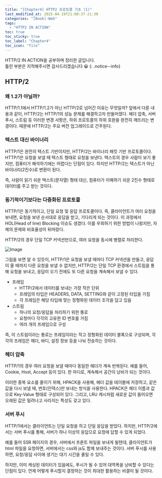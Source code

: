 ```yaml
---
title: "[Chapter4] HTTP2 프로토콜 기초 (1)"
last_modified_at: 2025-04-19T21:00:37-21:30
categories: "[Book]-Web"
tags:
  - "HTTP2 IN ACTION"
toc: true
toc_sticky: true
toc_label: "Chapter4"
toc_icon: "file"
---
```


HTTP/2 IN ACTION을 공부하며 정리한 글입니다.<br>
틀린 부분은 지적해주시면 감사드리겠습니다 😀
{: .notice--info}

## HTTP/2

### 왜 1.2가 아닐까?

HTTP/1.1에서 HTTP/1.2가 아닌 HTTP/2로 넘어간 이유는 무엇일까? 앞에서 다룬 내용과 같이, HTTP/2는 HTTP/1의 성능 문제를 해결하고자 만들어졌다. 헤더 압축, 서버 푸시, 스트림 등 이러한 변경 사항은, 하위 프로토콜의 하위 호완을 완전히 깨뜨리는 변경이다. 때문에 HTTP/2는 주요 버전 업그레이드로 간주된다.

### 텍스트 대신 바이너리

HTTP/1은 완전히 텍스트 기반이지만, HTTP/2는 바이너리 패킷 기반 프로토콜이다. HTTP/1은 요청을 보낼 때 텍스트 형태로 요청을 보낸다. 텍스트의 경우 사람이 보기 좋지만, 컴퓨터가 해석하기에는 어렵다는 단점이 있다. 하지만 HTTP/2는 텍스트가 아닌 바이너리(2진수)로 변환이 된다.

즉, 사람이 읽기 쉬운 텍스트(문자열) 형태 대신, 컴퓨터가 이해하기 쉬운 2진수 형태로 데이터를 주고 받는 것이다.

### 동기적이기보다는 다중화된 프로토콜

HTTP/1은 동기적이고, 단일 요청 및 응답 프로토콜이다. 즉, 클라이언트가 여러 요청을 보내면, 요청을 보낸 순서대로 응답을 받고, 기다리게 되는 것이다. 이 과정에서 HOL(Head of line) Blocking 이슈도 생겼다. 이를 우회하기 위한 방법이 나왔지만, 자체의 문제와 비효율성이 뒤따랐다.

HTTP/2의 경우 단일 TCP 커넥션만으로, 여러 요청을 동시에 병렬로 처리한다.

![Image](https://github.com/user-attachments/assets/8fecdc26-8661-4657-b04e-cc0e85ecd4e1)

그림을 보면 알 수 있듯이, HTTP/1은 요청을 보낼 때마다 TCP 커넥션을 만들고, 응답이 올 때까지 다른 요청을 보낼 수 없지만, HTTP/2는 단일 TCP 환경에서 스트림을 통해 요청을 보내고, 응답이 오기 전에도 또 다른 요청을 계속해서 보낼 수 있다.

- 프레임
  - HTTP/2에서 데이터를 보내는 가장 작은 단위
  - 프레임의 타입은 HEADERS, DATA, SETTING와 같이 고정된 타입을 가짐
  - 각 프레임은 해당 타입에 맞는 정형화된 데이터 조각을 담고 있음
- 스트림
  - 하나의 요청/응답을 처리하기 위한 통로
  - 요청마다 각각의 고유한 ID 번호를 가짐
  - 여러 개의 프레임으로 구성

즉, 이 스트림이라는 통로는 프레임이라는 작고 정형화된 데이터 블록으로 구성되며, 각각의 프레임은 헤더, 바디, 설정 정보 등을 나눠 전송하는 것이다.

### 헤더 압축

HTTP/1의 경우 여러 요청을 보낼 때마다 동일한 헤더가 계속 반복된다. 예를 들어, Cookie, Host, Accept 등이 있다. 한 마디로, 계속해서 공간이 낭비가 되는 것이다.

이러한 중복 요소를 줄이기 위해, HPACK을 사용해, 헤더 값을 테이블에 저장하고, 같은 값을 다시 보낼 때, 번호(인덱스)만 보내는 방식을 사용한다. HPACK은 헤더 이름과 값으로 Key-Value 형태로 구성되어 있다. 그리고, LRU 캐시처럼 새로운 값이 들어오면 오래된 값은 밀려나고 사라지는 특성도 갖고 있다.

### 서버 푸시

HTTP/1에서는 클라이언트는 단일 요청을 하고 단일 응답을 받았다. 하지만, HTTP/2에서는 서버 푸시를 통해, 서버가 하나 이상의 응답으로 요청에 답할 수 있게 되었다.

예를 들어 SSR 페이지의 경우, 서버에서 프론트 파일을 보내게 될텐데, 클라이언트가 html 파일을 요청하면, 서버에서는 css와 js도 함께 보내주는 것이다. 서버 푸시를 사용하면, 요청/응답 사이에 생기는 대기 시간을 줄일 수 있다.

하지만, 이미 캐싱된 데이터가 있음에도, 푸시가 될 수 있어 대역폭을 낭비할 수 있다는 단점이 있다. 언제 어떻게 푸시할지 결정하는 것이 최대한 활용하는 비결이 될 것이다.
